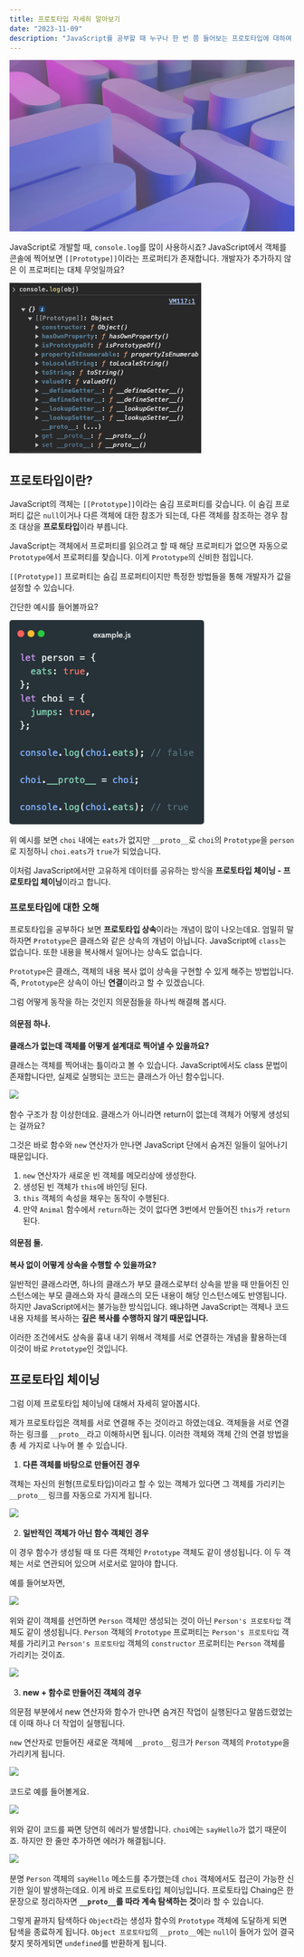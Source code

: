 ```yaml
---
title: 프로토타입 자세히 알아보기
date: "2023-11-09"
description: "JavaScript를 공부할 때 누구나 한 번 쯤 들어보는 프로토타입에 대하여 알아봅시다."
---
```


![](thumb.jpeg)

JavaScript로 개발할 때, `console.log`를 많이 사용하시죠? JavaScript에서 객체를 콘솔에 찍어보면 `[[Prototype]]`이라는 프로퍼티가 존재합니다. 개발자가 추가하지 않은 이 프로퍼티는 대체 무엇일까요?

![](./image1.png)

## 프로토타입이란?

JavaScript의 객체는 `[[Prototype]]`이라는 숨김 프로퍼티를 갖습니다. 이 숨김 프로퍼티 값은 `null`이거나 다른 객체에 대한 참조가 되는데, 다른 객체를 참조하는 경우 참조 대상을 **프로토타입**이라 부릅니다.

JavaScript는 객체에서 프로퍼티를 읽으려고 할 때 해당 프로퍼티가 없으면 자동으로 `Prototype`에서 프로퍼티를 찾습니다. 이게 `Prototype`의 신비한 점입니다.

`[[Prototype]]` 프로퍼티는 숨김 프로퍼티이지만 특정한 방법들을 통해 개발자가 값을 설정할 수 있습니다.

간단한 예시를 들어볼까요?

![](./code1.png)

<!-- ```javascript
let person = {
  eats: true,
};
let choi = {
  jumps: true,
};

console.log(choi.eats); // false

choi.__proto__ = choi;

console.log(choi.eats); // true
``` -->

위 예시를 보면 `choi` 내에는 `eats`가 없지만 `__proto__`로 `choi`의 `Prototype`을 `person`로 지정하니 `choi.eats`가 `true`가 되었습니다.

이처럼 JavaScript에서만 고유하게 데이터를 공유하는 방식을 **프로토타입 체이닝 - 프로토타입 체이닝**이라고 합니다.

### 프로토타입에 대한 오해

프로토타입을 공부하다 보면 **프로토타입 상속**이라는 개념이 많이 나오는데요. 엄밀히 말하자면 `Prototype`은 클래스와 같은 상속의 개념이 아닙니다. JavaScript에 `class`는 없습니다. 또한 내용을 복사해서 일어나는 상속도 없습니다.

`Prototype`은 클래스, 객체의 내용 복사 없이 상속을 구현할 수 있게 해주는 방법입니다. 즉, `Prototype`은 상속이 아닌 **연결**이라고 할 수 있겠습니다.

그럼 어떻게 동작을 하는 것인지 의문점들을 하나씩 해결해 봅시다.

#### 의문점 하나.

**클래스가 없는데 객체를 어떻게 설계대로 찍어낼 수 있을까요?**

클래스는 객체를 찍어내는 틀이라고 볼 수 있습니다. JavaScript에서도 class 문법이 존재합니다만, 실제로 실행되는 코드는 클래스가 아닌 함수입니다.

![](./code2.png)

<!-- ```javascript
// class 문법
class Person {
  constructor(name) {
    this.name = name;
  }
  sayHello() {
    console.log(`${this.name}: Hello!`);
  }
}

// 실제 실행되는 코드
function Person(name) {
  this.name = name;
  this.sayHello = function () {
    console.log(`${this.name}: Hello!`);
  };
}

const choi = new Person("choi");
``` -->

함수 구조가 참 이상한데요. 클래스가 아니라면 return이 없는데 객체가 어떻게 생성되는 걸까요?

그것은 바로 함수와 `new` 연산자가 만나면 JavaScript 단에서 숨겨진 일들이 일어나기 때문입니다.

1. `new` 연산자가 새로운 빈 객체를 메모리상에 생성한다.
2. 생성된 빈 객체가 `this`에 바인딩 된다.
3. `this` 객체의 속성을 채우는 동작이 수행된다.
4. 만약 `Animal` 함수에서 `return`하는 것이 없다면 3번에서 만들어진 `this`가 `return`된다.

#### 의문점 둘.

**복사 없이 어떻게 상속을 수행할 수 있을까요?**

일반적인 클래스라면, 하나의 클래스가 부모 클래스로부터 상속을 받을 때 만들어진 인스턴스에는 부모 클래스와 자식 클래스의 모든 내용이 해당 인스턴스에도 반영됩니다. 하지만 JavaScript에서는 불가능한 방식입니다. 왜냐하면 JavaScript는 객체나 코드 내용 자체를 복사하는 **깊은 복사를 수행하지 않기 때문입니다.**

이러한 조건에서도 상속을 흉내 내기 위해서 객체를 서로 연결하는 개념을 활용하는데 이것이 바로 `Prototype`인 것입니다.

## 프로토타입 체이닝

그럼 이제 프로토타입 체이닝에 대해서 자세히 알아봅시다.

제가 프로토타입은 객체를 서로 연결해 주는 것이라고 하였는데요. 객체들을 서로 연결하는 링크를 `__proto__`라고 이해하시면 됩니다. 이러한 객체와 객체 간의 연결 방법을 총 세 가지로 나누어 볼 수 있습니다.

1. **다른 객체를 바탕으로 만들어진 경우**

객체는 자신의 원형(프로토타입)이라고 할 수 있는 객체가 있다면 그 객체를 가리키는 `__proto__` 링크를 자동으로 가지게 됩니다.

![](./code3.png)

<!-- ```javascript
const newObj = Object.create(oldObj);

newObj.__proto__ === oldObj;
``` -->

2. **일반적인 객체가 아닌 함수 객체인 경우**

이 경우 함수가 생성될 때 또 다른 객체인 `Prototype` 객체도 같이 생성됩니다. 이 두 객체는 서로 연관되어 있으며 서로서로 알아야 합니다.

예를 들어보자면,

![](./code4.png)

<!-- ```javascript
function Person(name, first, second) {
  this.name = name;
  this.first = first;
  this.second = second;
}
``` -->

위와 같이 객체를 선언하면 `Person` 객체만 생성되는 것이 아닌 `Person's 프로토타입` 객체도 같이 생성됩니다. `Person` 객체의 `Prototype` 프로퍼티는 `Person's 프로토타입` 객체를 가리키고 `Person's 프로토타입` 객체의 `constructor` 프로퍼티는 `Person` 객체를 가리키는 것이죠.

![](./image2.png)

3. **new + 함수로 만들어진 객체의 경우**

의문점 부분에서 new 연산자와 함수가 만나면 숨겨진 작업이 실행된다고 말씀드렸었는데 이때 하나 더 작업이 실행됩니다.

`new` 연산자로 만들어진 새로운 객체에 `__proto__`링크가 `Person` 객체의 `Prototype`을 가리키게 됩니다.

![](./image3.png)

코드로 예를 들어볼게요.

![](./code5.png)

<!-- ```javascript
function sayHello() {
  console.log(`${this.name} : Hello`);
}

function Person(name) {
  this.name = name;
}

const choi = new Person("choi");

choi.sayHello(); // Type Error
``` -->

위와 같이 코드를 짜면 당연히 에러가 발생합니다. `choi`에는 `sayHello`가 없기 때문이죠. 하지만 한 줄만 추가하면 에러가 해결됩니다.

![](./code6.png)

<!-- ```javascript
function sayHello() {
  console.log(`${this.name} : Hello`);
}

function Person(name) {
  this.name = name;
}

Person.프로토타입.sayHello = sayHello;

const choi = new Person("choi");

choi.sayHello(); // choi : Hello
``` -->

분명 `Person` 객체의 `sayHello` 메소드를 추가했는데 `choi` 객체에서도 접근이 가능한 신기한 일이 발생하는데요. 이게 바로 프로토타입 체이닝입니다. 프로토타입 Chaing은 한 문장으로 정리하자면 **`__proto__`를 따라 계속 탐색하는 것**이라 할 수 있습니다.

그렇게 끝까지 탐색하다 `Object`라는 생성자 함수의 `Prototype` 객체에 도달하게 되면 탐색을 종료하게 됩니다. `Object 프로토타입`의 `__proto__`에는 `null`이 들어가 있어 결국 찾지 못하게되면 `undefined`를 반환하게 됩니다.

